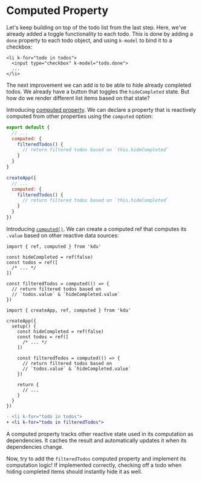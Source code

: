 # Computed Property

Let's keep building on top of the todo list from the last step. Here, we've already added a toggle functionality to each todo. This is done by adding a `done` property to each todo object, and using `k-model` to bind it to a checkbox:

```kdu-html{2}
<li k-for="todo in todos">
  <input type="checkbox" k-model="todo.done">
  ...
</li>
```

The next improvement we can add is to be able to hide already completed todos. We already have a button that toggles the `hideCompleted` state. But how do we render different list items based on that state?

<div class="options-api">

Introducing <a target="_blank" href="/guide/essentials/computed.html">computed property</a>. We can declare a property that is reactively computed from other properties using the `computed` option:

<div class="sfc">

```js
export default {
  // ...
  computed: {
    filteredTodos() {
      // return filtered todos based on `this.hideCompleted`
    }
  }
}
```

</div>
<div class="html">

```js
createApp({
  // ...
  computed: {
    filteredTodos() {
      // return filtered todos based on `this.hideCompleted`
    }
  }
})
```

</div>

</div>
<div class="composition-api">

Introducing <a target="_blank" href="/guide/essentials/computed.html">`computed()`</a>. We can create a computed ref that computes its `.value` based on other reactive data sources:

<div class="sfc">

```js{8-11}
import { ref, computed } from 'kdu'

const hideCompleted = ref(false)
const todos = ref([
  /* ... */
])

const filteredTodos = computed(() => {
  // return filtered todos based on
  // `todos.value` & `hideCompleted.value`
})
```

</div>
<div class="html">

```js{10-13}
import { createApp, ref, computed } from 'kdu'

createApp({
  setup() {
    const hideCompleted = ref(false)
    const todos = ref([
      /* ... */
    ])

    const filteredTodos = computed(() => {
      // return filtered todos based on
      // `todos.value` & `hideCompleted.value`
    })

    return {
      // ...
    }
  }
})
```

</div>

</div>

```diff
- <li k-for="todo in todos">
+ <li k-for="todo in filteredTodos">
```

A computed property tracks other reactive state used in its computation as dependencies. It caches the result and automatically updates it when its dependencies change.

Now, try to add the `filteredTodos` computed property and implement its computation logic! If implemented correctly, checking off a todo when hiding completed items should instantly hide it as well.
